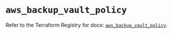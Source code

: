 # `aws_backup_vault_policy`

Refer to the Terraform Registry for docs: [`aws_backup_vault_policy`](https://registry.terraform.io/providers/hashicorp/aws/5.98.0/docs/resources/backup_vault_policy).
